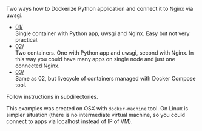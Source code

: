Two ways how to Dockerize Python application and connect it to Nginx via uwsgi.

* [01/](01)  
  Single container with Python app, uwsgi and Nginx. Easy but not very practical.
* [02/](02)  
  Two containers. One with Python app and uwsgi, second with Nginx. In this way
  you could have many apps on single node and just one connected Nginx.
* [03/](03)  
  Same as 02, but livecycle of containers managed with Docker Compose tool.

Follow instructions in subdirectories.

This examples was created on OSX with `docker-machine` tool. On Linux is simpler
situation (there is no intermediate virtual machine, so you could connect to
apps via localhost instead of IP of VM).
